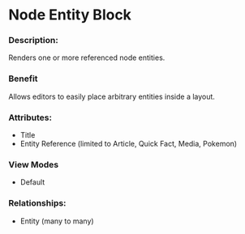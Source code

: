 # Node Entity Block

### Description:
Renders one or more referenced node entities.

### Benefit
Allows editors to easily place arbitrary entities inside a layout.

### Attributes:

* Title
* Entity Reference (limited to Article, Quick Fact, Media, Pokemon)

### View Modes

* Default

### Relationships:

* Entity (many to many)

